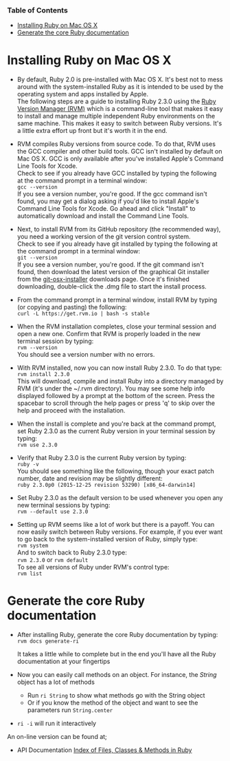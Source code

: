 ### Table of Contents
* [Installing Ruby on Mac OS X](#installing-ruby-on-mac-os-x)
* [Generate the core Ruby documentation](#generate-the-core-ruby-documentation)

# Installing Ruby on Mac OS X
* By default, Ruby 2.0 is pre-installed with Mac OS X.  It's best not to mess around with the system-installed Ruby as it is intended to be used by the operating system and apps installed by Apple.  
   The following steps are a guide to installing Ruby 2.3.0 using the [Ruby Version Manager (RVM)](https://rvm.io) which is a command-line tool that makes it easy to install and manage multiple independent Ruby environments on the same machine.  This makes it easy to switch between Ruby versions.  It's a little extra effort up front but it's worth it in the end.   
 
* RVM compiles Ruby versions from source code.  To do that, RVM uses the GCC compiler and other build tools.  GCC isn't installed by default on Mac OS X.  GCC is only available after you've installed Apple's Command Line Tools for Xcode.  
  Check to see if you already have GCC installed by typing the following at the command prompt in a terminal window:   
   ```gcc --version```  
   If you see a version number, you're good.  If the gcc command isn't found, you may get a dialog asking if you'd like to install Apple's Command Line Tools for Xcode.  Go ahead and click "Install" to automatically download and install the Command Line Tools.  

* Next, to install RVM from its GitHub repository (the recommended way), you need a working version of the git version control system.  
   Check to see if you already have git installed by typing the following at the command prompt in a terminal window:  
    ```git --version```   
    If you see a version number, you're good.  If the git command isn't found, then download the latest version of the graphical Git
 installer from the [git-osx-installer](https://code.google.com/archive/p/git-osx-installer/downloads) downloads page.  Once it's finished downloading, double-click the .dmg file to start the install process.  

* From the command prompt in a terminal window, install RVM by typing (or copying and pasting) the following:   
 ```curl -L https://get.rvm.io | bash -s stable```  

* When the RVM installation completes, close your terminal session and open a new one.  Confirm that RVM is properly loaded in the new terminal session by typing:  
 ```rvm --version```  
    You should see a version number with no errors.    

* With RVM installed, now you can now install Ruby 2.3.0.  To do that type:  
  ```rvm install 2.3.0```  
   This will download, compile and install Ruby into a directory managed by RVM (it's under the ~/.rvm directory).  You may see some help info displayed followed by a prompt at the bottom of the screen.  Press the spacebar to scroll through the help pages or press 'q' to skip over the help and proceed with the installation.    

* When the install is complete and you're back at the command prompt, set Ruby 2.3.0 as the current Ruby version in your terminal session
 by typing:  
 ```rvm use 2.3.0```  

* Verify that Ruby 2.3.0 is the current Ruby version by typing:  
  ```ruby -v```  
    You should see something like the following, though your exact patch number, date and revision may be slightly different:   
    ```ruby 2.3.0p0 (2015-12-25 revision 53290) [x86_64-darwin14]```  

* Set Ruby 2.3.0 as the default version to be used whenever you open any new terminal sessions by typing:   
  ```rvm --default use 2.3.0```  

* Setting up RVM seems like a lot of work but there is a payoff.  You can now easily switch between Ruby versions.  For example, if you ever want to go back to the system-installed version of Ruby, simply type:   
 ```rvm system```  
    And to switch back to Ruby 2.3.0 type:  
    ```rvm 2.3.0``` or ```rvm default```  
    To see all versions of Ruby under RVM's control type:  
    ```rvm list```  

# Generate the core Ruby documentation
* After installing Ruby, generate the core Ruby documentation by typing:    
 ```rvm docs generate-ri```
 
    It takes a little while to complete but in the end you'll have all the Ruby documentation at your fingertips  
* Now you can easily call methods on an object.  For instance, the *String* object has a lot of methods
    * Run ```ri String``` to show what methods go with the String object 
    * Or if you know the method of the object and want to see the parameters run ```String.center```
* ```ri -i``` will run it interactively
   
An on-line version can be found at;
* API Documentation [Index of Files, Classes & Methods in Ruby](http://ruby-doc.org/core-2.3.1/)
